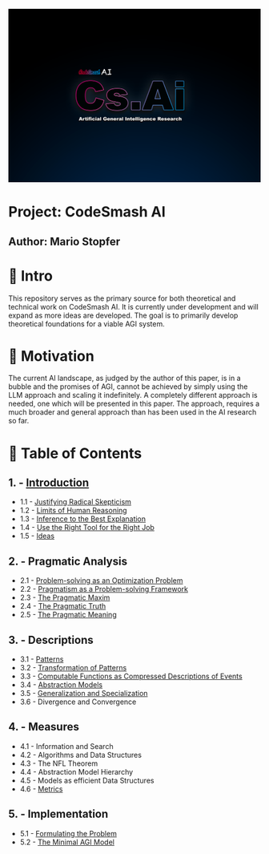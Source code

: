 
![](https://github.com/immmersive/codesmash-ai/blob/main/CsAi.png)

# Project: CodeSmash AI

## Author: Mario Stopfer

# 🔘 Intro

This repository serves as the primary source for both theoretical and technical work on CodeSmash AI. It is currently under development and will expand as more ideas are developed. The goal is to primarily develop theoretical foundations for a viable AGI system.

# 🔘 Motivation

The current AI landscape, as judged by the author of this paper, is in a bubble and the promises of AGI, cannot be achieved by simply using the LLM approach and scaling it indefinitely. A completely different approach is needed, one which will be presented in this paper. The approach, requires a much broader and general approach than has been used in the AI research so far.
 
# 🔘 Table of Contents
 
## 1. - [Introduction](/introduction.md)
- 1.1 - [Justifying Radical Skepticism](/radical-skepticism.md)
- 1.2 - [Limits of Human Reasoning](/human-reasoning.md)
- 1.3 - [Inference to the Best Explanation](/best-explanation.md)
- 1.4 - [Use the Right Tool for the Right Job](/right-tool-right-job.md)
- 1.5 - [Ideas](/ideas.md)

## 2. - Pragmatic Analysis
- 2.1 - [Problem-solving as an Optimization Problem](/optimization.md)
- 2.2 - [Pragmatism as a Problem-solving Framework](/pragmatism.md)
- 2.3 - [The Pragmatic Maxim](/pragmatic-maxim.md)
- 2.4 - [The Pragmatic Truth](/pragmatic-truth.md)
- 2.5 - [The Pragmatic Meaning](/pragmatic-meaning.md)

## 3. - Descriptions
- 3.1 - [Patterns](/patterns.md)
- 3.2 - [Transformation of Patterns](/transformation-patterns.md)
- 3.3 - [Computable Functions as Compressed Descriptions of Events](/computable-functions.md)
- 3.4 - [Abstraction Models](/abstraction-models.md)
- 3.5 - [Generalization and Specialization](/generalization-specialization.md)
- 3.6 - Divergence and Convergence

## 4. - Measures
- 4.1 - Information and Search
- 4.2 - Algorithms and Data Structures
- 4.3 - The NFL Theorem
- 4.4 - Abstraction Model Hierarchy
- 4.5 - Models as efficient Data Structures
- 4.6 - [Metrics](/metrics.md)

## 5. - Implementation
- 5.1 - [Formulating the Problem](/formulating-problem.md)
- 5.2 - [The Minimal AGI Model](/agi-model.md)


